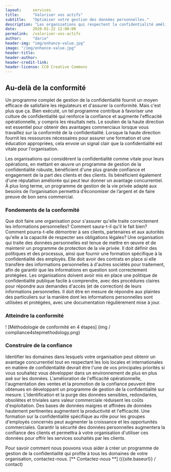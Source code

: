 ```yaml
---
layout:     services
title:      "Valoriser vos actifs"
subtitle:   "Optimiser votre gestion des données personnelles."
description: "Les organisations qui respectent la confidentialité améliorent leurs relations avec les clients, leur efficacité opérationnelle et leurs résultats."
date:       2020-01-22 12:00:00
permalink:  /valoriser-vos-actifs
author:     "dario"
header-img: "img/enhance-value.jpg"
image: "/img/enhance-value.jpg"
header-title:
header-author:
header-credit-link:
header-license: CC0 Creative Commons
---
```


## Au-delà de la conformité
Un programme complet de gestion de la confidentialité fournit un moyen efficace de satisfaire les régulateurs et d'assurer la conformité. Mais c'est plus que ça. Bien exécuté, un tel programme contribue à favoriser une culture de confidentialité qui renforce la confiance et augmente l'efficacité opérationnelle, y compris les résultats nets. Le soutien de la haute direction est essentiel pour obtenir des avantages commerciaux lorsque vous travaillez sur la conformité de la confidentialité. Lorsque la haute direction fournit les ressources nécessaires pour assurer une formation et une éducation appropriées, cela envoie un signal clair que la confidentialité est vitale pour l'organisation.

Les organisations qui considèrent la confidentialité comme vitale pour leurs opérations, en mettant en œuvre un programme de gestion de la confidentialité robuste, bénéficient d'une plus grande confiance et engagement de la part des clients et des clients. Ils bénéficient également d'une réputation améliorée qui peut leur donner un avantage concurrentiel. À plus long terme, un programme de gestion de la vie privée adapté aux besoins de l’organisation permettra d’économiser de l’argent et de faire preuve de bon sens commercial.

### Fondements de la conformité
Que doit faire une organisation pour s'assurer qu'elle traite correctement les informations personnelles? Comment saura-t-il qu'il le fait bien? Comment pourra-t-elle démontrer à ses clients, partenaires et aux autorités qu'elle a la capacité de respecter ses obligations légales? Une organisation qui traite des données personnelles est tenue de mettre en œuvre et de maintenir un programme de protection de la vie privée. Il doit définir des politiques et des processus, ainsi que fournir une formation spécifique à la confidentialité des employés. Elle doit avoir des contrats en place si elle transfère des informations personnelles à d'autres sociétés pour traitement, afin de garantir que les informations en question sont correctement protégées. Les organisations doivent avoir mis en place une politique de confidentialité publique facile à comprendre, avec des procédures claires pour répondre aux demandes d'accès (et de correction) de leurs informations personnelles. Il doit être en mesure de répondre aux plaintes des particuliers sur la manière dont les informations personnelles sont utilisées et protégées, avec une documentation régulièrement mise à jour.

### Atteindre la conformité
! [Méthodologie de conformité en 4 étapes] (img / compliance4stepmethodology.png)

### Construire de la confiance
Identifier les domaines dans lesquels votre organisation peut obtenir un avantage concurrentiel tout en respectant les lois locales et internationales en matière de confidentialité devrait être l'une de vos principales priorités si vous souhaitez vous développer dans un environnement de plus en plus axé sur les données. L'amélioration de l'efficacité opérationnelle, l'augmentation des ventes et la promotion de la confiance peuvent être obtenues en développant un programme de gestion de la confidentialité sur mesure. L'identification et la purge des données sensibles, redondantes, obsolètes et triviales sans valeur commerciale réduisent les coûts d'exploitation. Des bases de données maigres et affinées de données hautement pertinentes augmentent la productivité et l'efficacité. Une formation sur la confidentialité spécifique au rôle pour les groupes d'employés concernés peut augmenter la croissance et les opportunités commerciales. Garantir la sécurité des données personnelles augmentera la confiance des clients et permettra à votre organisation d'utiliser ces données pour offrir les services souhaités par les clients.

Pour savoir comment nous pouvons vous aider à créer un programme de gestion de la confidentialité qui profite à tous les domaines de votre organisation, contactez-nous. [** Contactez-nous **] ({{site.baseurl}} / contact)
